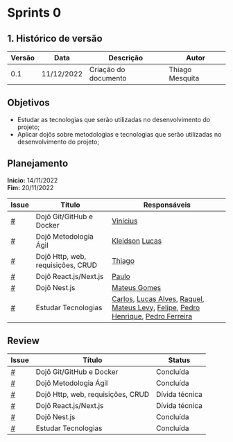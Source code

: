 # Sprints 0

## 1. Histórico de versão
| Versão | Data       | Descrição                                                                   | Autor           |
| ------ | ---------- | --------------------------------------------------------------------------- | --------------- |
| 0.1    | 11/12/2022 | Criação do documento                                  | Thiago Mesquita |

## Objetivos

- Estudar as tecnologias que serão utilizadas no desenvolvimento do projeto;
- Aplicar dojôs sobre metodologias e tecnologias que serão utilizadas no desenvolvimento do projeto;

## Planejamento

**Inicio:** 14/11/2022</br>
**Fim:** 20/11/2022

| Issue | Título | Responsáveis |
| ---- | ---- | ---- |
| [#]() | Dojô Git/GitHub e Docker | [Vinícius](https://github.com/viniciussaturnino) |
| [#]() | Dojô Metodologia Ágil | [Kleidson](https://github.com/kleidson-alves) [Lucas](https://github.com/lucas229) |
| [#]() | Dojô Http, web, requisições, CRUD | [Thiago](https://github.com/thiagompc) |
  [#]() | Dojô React.js/Next.js | [Paulo](https://github.com/twistershark) |
  [#]() | Dojô Nest.js | [Mateus Gomes](https://github.com/matgomes21) |
  [#]() | Estudar Tecnologias | [Carlos](https://github.com/Carlos-E-Souza), [Lucas Alves](https://github.com/Lucas-AV), [Raquel](https://github.com/raquel-andrade), [Mateus Levy](https://github.com/mateus9levy), [Felipe](https://github.com/MastromauroUnB), [Pedro Henrique](https://github.com/Muniz2811), [Pedro Ferreira](https://github.com/PedroFMuniz)|

## Review

| Issue | Título | Status |
| ---- | ---- | ---- |
| [#]() | Dojô Git/GitHub e Docker | Concluída |
| [#]() | Dojô Metodologia Ágil | Concluída |
| [#]() | Dojô Http, web, requisições, CRUD | Dívida técnica |
  [#]() | Dojô React.js/Next.js | Dívida técnica |
  [#]() | Dojô Nest.js | Concluída |
  [#]() | Estudar Tecnologias | Concluída |

